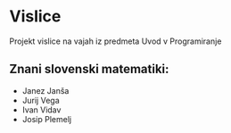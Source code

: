 # Vislice
Projekt vislice na vajah iz predmeta Uvod v Programiranje

## Znani slovenski matematiki:
- Janez Janša
- Jurij Vega
- Ivan Vidav
- Josip Plemelj

